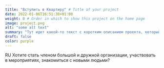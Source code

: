 ```yaml
---
title: "Вступить в Квартиру" # Title of your project
date: 2022-01-06T16:51:38+01:00
weight: 0 # Order in which to show this project on the home page
image: project.png
alt: "some alt text"
summary: "Тут идет какой-то текст с коротким описанием проекта, который может быть и длинным, и которотким."
draft: false
color: purple
---
```


RU Хотите стать членом большой и дружной организации, участвовать в мероприятиях, знакомиться с новыми людьми?
